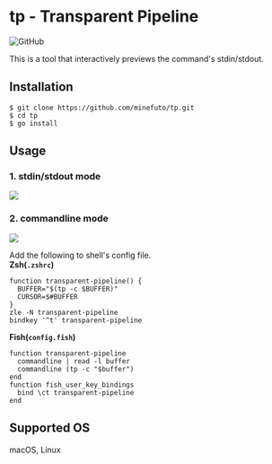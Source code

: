 # tp - Transparent Pipeline
![GitHub](https://img.shields.io/github/license/minefuto/tp?style=for-the-badge)

This is a tool that interactively previews the command's stdin/stdout.

## Installation
```
$ git clone https://github.com/minefuto/tp.git
$ cd tp
$ go install
```

## Usage
### 1. stdin/stdout mode  
<img src="https://github.com/minefuto/tp/blob/main/gif/mode1.gif">

### 2. commandline mode  
<img src="https://github.com/minefuto/tp/blob/main/gif/mode2.gif">

Add the following to shell's config file.  
**Zsh(`.zshrc`)**
```
function transparent-pipeline() {
  BUFFER="$(tp -c $BUFFER)"
  CURSOR=$#BUFFER
}
zle -N transparent-pipeline
bindkey '^t' transparent-pipeline
```

**Fish(`config.fish`)**
```
function transparent-pipeline
  commandline | read -l buffer
  commandline (tp -c "$buffer")
end
function fish_user_key_bindings
  bind \ct transparent-pipeline
end
```

## Supported OS
macOS, Linux
